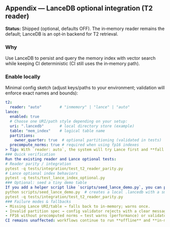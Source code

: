 ## Appendix — LanceDB optional integration (T2 reader)

**Status:** Shipped (optional, defaults OFF). The in‑memory reader remains the default; LanceDB is an opt‑in backend for T2 retrieval.

### Why
Use LanceDB to persist and query the memory index with vector search while keeping CI deterministic (CI still uses the in‑memory path).

### Enable locally
Minimal config sketch (adjust keys/paths to your environment; validation will enforce exact names and bounds):

```yaml
t2:
  reader: "auto"        # "inmemory" | "lance" | "auto"
lance:
  enabled: true
  # Choose one URI/path style depending on your setup:
  uri: ".lancedb"       # local directory store (example)
  table: "mem_index"    # logical table name
  partitions:
    owner_quarter: true  # optional partitioning (validated in tests)
  precompute_norms: true # required when using fp16 indexes
> Tip: With `reader: auto`, the system will try Lance first and **fall back** to the in‑memory reader when Lance is unavailable or misconfigured (emits a single warning).
### Quick verification
Run the existing reader and Lance optional tests:
# Reader parity / integration
pytest -q tests/integration/test_t2_reader_parity.py
# Lance optional index behaviors
pytest -q tests/test_lance_index_optional.py
### Optional: seed a tiny demo table
If you add a helper script like `scripts/seed_lance_demo.py`, you can populate a tiny Lance table and verify parity end‑to‑end:
python scripts/seed_lance_demo.py  # creates a local .lancedb with a small table
pytest -q tests/integration/test_t2_reader_parity.py
### Failure modes & fallbacks
- Missing Lance URI/table → falls back to in‑memory; warns once.
- Invalid partition spec → config validator rejects with a clear message.
- FP16 without precomputed norms → test warns (performance) or validator flags depending on config.
CI remains unaffected: workflows continue to run **offline** and **in‑memory** to guarantee deterministic results.
